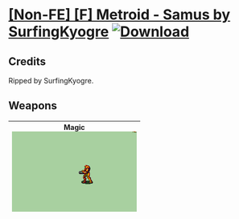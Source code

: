 # [\[Non-FE\] \[F\] Metroid - Samus by SurfingKyogre](./) [![Download](https://img.shields.io/badge/Download-%5BNon--FE%5D%20%5BF%5D%20Metroid%20-%20Samus%20by%20SurfingKyogre-red)](https://minhaskamal.github.io/DownGit/#/home?url=https://github.com/Klokinator/FE-Repo/tree/main/Battle%20Animations/Bards,%20Dancers,%20Suppliers,%20Misc/%5BNon-FE%5D%20%5BF%5D%20Metroid%20-%20Samus%20by%20SurfingKyogre)
## Credits

Ripped by SurfingKyogre.

## Weapons

| <b>Magic</b><br/><img alt="Magic animation" src="./6.%20Magic/Magic.gif"/> |
| :---: |
